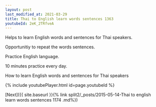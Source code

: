 ```yaml
---
layout: post
last_modified_at: 2021-03-29
title: Thai to English learn words sentences 1363 
youtubeId: 2eK_2TRfveA
---
```

 
 
Helps to learn English words and sentences for Thai speakers.

Opportunitiy to repeat the words sentences. 

Practice English language. 
 
10 minutes practice every day. 
 
How to learn English words and sentences for Thai speakers 
 
{% include youtubePlayer.html id=page.youtubeId %}
 
 
[Next]({{ site.baseurl }}{% link  split2/_posts/2015-05-14-Thai to english learn words sentences 1174 .md%})
 
